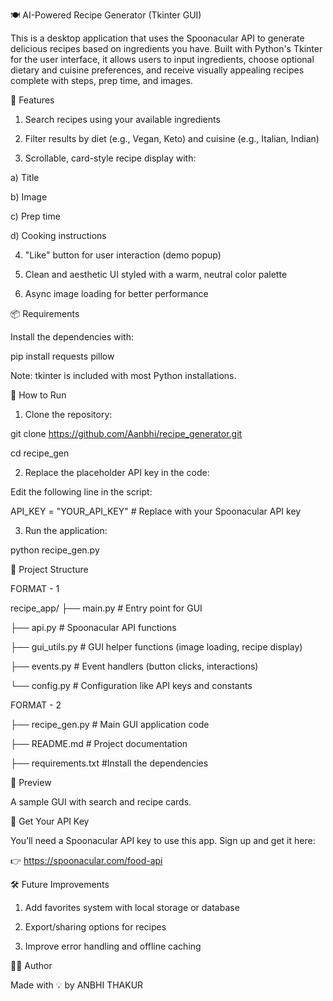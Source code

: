 🍽️ AI-Powered Recipe Generator (Tkinter GUI)

This is a desktop application that uses the Spoonacular API to generate delicious recipes based on ingredients you have. Built with Python's Tkinter for the user interface, it allows users to input ingredients, choose optional dietary and cuisine preferences, and receive visually appealing recipes complete with steps, prep time, and images.


🌟 Features

1. Search recipes using your available ingredients

2. Filter results by diet (e.g., Vegan, Keto) and cuisine (e.g., Italian, Indian)

3. Scrollable, card-style recipe display with:

a) Title

b) Image

c) Prep time

d) Cooking instructions

4. "Like" button for user interaction (demo popup)

5. Clean and aesthetic UI styled with a warm, neutral color palette

6. Async image loading for better performance


📦 Requirements

Install the dependencies with:

pip install requests pillow

Note: tkinter is included with most Python installations.


🚀 How to Run

1. Clone the repository:

git clone https://github.com/Aanbhi/recipe_generator.git

cd recipe_gen

2. Replace the placeholder API key in the code:

Edit the following line in the script:

API_KEY = "YOUR_API_KEY"  # Replace with your Spoonacular API key

3. Run the application:

python recipe_gen.py

📂 Project Structure


FORMAT - 1


recipe_app/
├── main.py                 # Entry point for GUI

├── api.py                 # Spoonacular API functions

├── gui_utils.py           # GUI helper functions (image loading, recipe display)

├── events.py              # Event handlers (button clicks, interactions)

└── config.py              # Configuration like API keys and constants


FORMAT - 2


├── recipe_gen.py    # Main GUI application code



├── README.md        # Project documentation

├── requirements.txt    #Install the dependencies

📸 Preview

A sample GUI with search and recipe cards.


🔑 Get Your API Key

You’ll need a Spoonacular API key to use this app. Sign up and get it here:

👉 https://spoonacular.com/food-api


🛠️ Future Improvements

1. Add favorites system with local storage or database

2. Export/sharing options for recipes

3. Improve error handling and offline caching


👨‍💻 Author

Made with 💡 by ANBHI THAKUR
